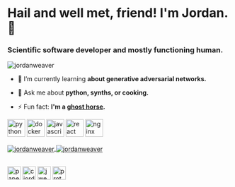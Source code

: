 <h1 align="left">Hail and well met, friend! I'm Jordan. 👋</h1>
<h3 align="left">Scientific software developer and mostly functioning human.</h3>

<p align="left"> <img src="https://komarev.com/ghpvc/?username=jordanweaver" alt="jordanweaver" /> </p>

- 🌱  I’m currently learning **about generative adversarial networks.**

- 💬  Ask me about **python, synths, or cooking.**

- ⚡  Fun fact: **I'm a [ghost horse](https://www.youtube.com/watch?v=CBDa8ZcXRKA&t=97s).**

<p align="left"><img src="https://devicons.github.io/devicon/devicon.git/icons/python/python-original.svg" alt="python" width="40" height="40"/> <img src="https://devicons.github.io/devicon/devicon.git/icons/docker/docker-original-wordmark.svg" alt="docker" width="40" height="40"/> <img src="https://devicons.github.io/devicon/devicon.git/icons/javascript/javascript-original.svg" alt="javascript" width="40" height="40"/> <img src="https://devicons.github.io/devicon/devicon.git/icons/react/react-original-wordmark.svg" alt="react" width="40" height="40"/> <img src="https://devicons.github.io/devicon/devicon.git/icons/nginx/nginx-original.svg" alt="nginx" width="40" height="40"/> </p>

<a href="https://github.com/anuraghazra/github-readme-stats">
  <img align="center" src="https://github-readme-stats.vercel.app/api?username=jordanweaver&show_icons=true&theme=solarized-light&count_private=true&include_all_commits=true&hide_title=true&hide=contribs,stars" alt="jordanweaver" />
</a>
<a href="https://github.com/anuraghazra/github-readme-stats">
  <img align="center" src="https://github-readme-stats.vercel.app/api/top-langs/?username=jordanweaver&layout=compact&hide=html&theme=solarized-light&hide_title=true" alt="jordanweaver" />
</a><br /> 
<br /> 
<p align="left">
<a href="https://twitter.com/papertapes" target="blank"><img align="center" src="https://cdn.jsdelivr.net/npm/simple-icons@3.0.1/icons/twitter.svg" alt="papertapes" height="30" width="30" /></a>
<a href="https://linkedin.com/in/cjordanweaver" target="blank"><img align="center" src="https://cdn.jsdelivr.net/npm/simple-icons@3.0.1/icons/linkedin.svg" alt="cjordanweaver" height="30" width="30" /></a>
<a href="https://stackoverflow.com/users/jweaver" target="blank"><img align="center" src="https://cdn.jsdelivr.net/npm/simple-icons@3.0.1/icons/stackoverflow.svg" alt="jweaver" height="30" width="30" /></a>
<a href="https://instagram.com/protojordie" target="blank"><img align="center" src="https://cdn.jsdelivr.net/npm/simple-icons@3.0.1/icons/instagram.svg" alt="protojordie" height="30" width="30" /></a>
</p>
